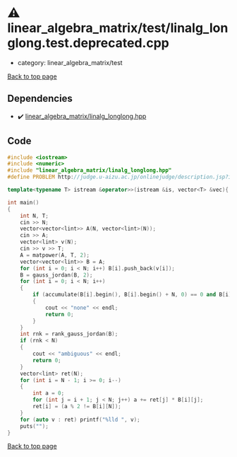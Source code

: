 <!-- mathjax config similar to math.stackexchange -->
<script type="text/javascript" async
  src="https://cdnjs.cloudflare.com/ajax/libs/mathjax/2.7.5/MathJax.js?config=TeX-MML-AM_CHTML">
</script>
<script type="text/x-mathjax-config">
  MathJax.Hub.Config({
    TeX: { equationNumbers: { autoNumber: "AMS" }},
    tex2jax: {
      inlineMath: [ ['$','$'] ],
      processEscapes: true
    },
    "HTML-CSS": { matchFontHeight: false },
    displayAlign: "left",
    displayIndent: "2em"
  });
</script>

<script type="text/javascript" src="https://cdnjs.cloudflare.com/ajax/libs/jquery/3.4.1/jquery.min.js"></script>
<script src="https://cdn.jsdelivr.net/npm/jquery-balloon-js@1.1.2/jquery.balloon.min.js" integrity="sha256-ZEYs9VrgAeNuPvs15E39OsyOJaIkXEEt10fzxJ20+2I=" crossorigin="anonymous"></script>
<script type="text/javascript" src="../../../assets/js/copy-button.js"></script>
<link rel="stylesheet" href="../../../assets/css/copy-button.css" />


# :warning: linear_algebra_matrix/test/linalg_longlong.test.deprecated.cpp
* category: linear_algebra_matrix/test


[Back to top page](../../../index.html)



## Dependencies
* :heavy_check_mark: [linear_algebra_matrix/linalg_longlong.hpp](../linalg_longlong.hpp.html)


## Code
```cpp
#include <iostream>
#include <numeric>
#include "linear_algebra_matrix/linalg_longlong.hpp"
#define PROBLEM http://judge.u-aizu.ac.jp/onlinejudge/description.jsp?id=2624

template<typename T> istream &operator>>(istream &is, vector<T> &vec){ for (auto &v : vec) is >> v; return is; }

int main()
{
    int N, T;
    cin >> N;
    vector<vector<lint>> A(N, vector<lint>(N));
    cin >> A;
    vector<lint> v(N);
    cin >> v >> T;
    A = matpower(A, T, 2);
    vector<vector<lint>> B = A;
    for (int i = 0; i < N; i++) B[i].push_back(v[i]);
    B = gauss_jordan(B, 2);
    for (int i = 0; i < N; i++)
    {
        if (accumulate(B[i].begin(), B[i].begin() + N, 0) == 0 and B[i][N])
        {
            cout << "none" << endl;
            return 0;
        }
    }
    int rnk = rank_gauss_jordan(B);
    if (rnk < N)
    {
        cout << "ambiguous" << endl;
        return 0;
    }
    vector<lint> ret(N);
    for (int i = N - 1; i >= 0; i--)
    {
        int a = 0;
        for (int j = i + 1; j < N; j++) a += ret[j] * B[i][j];
        ret[i] = (a % 2 != B[i][N]);
    }
    for (auto v : ret) printf("%lld ", v);
    puts("");
}

```

[Back to top page](../../../index.html)


